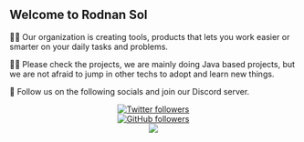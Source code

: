 ## Welcome to Rodnan Sol

🙋‍♀️ Our organization is creating tools, products that lets you work easier or smarter on your daily tasks and problems.

👩‍💻 Please check the projects, we are mainly doing Java based projects, but we are not afraid to jump in other techs to adopt and learn new things.

🧙 Follow us on the following socials and join our Discord server.

<p align="center">
<a href="https://twitter.com/rodnansol"><img alt="Twitter followers" src="https://img.shields.io/twitter/follow/rodnansol?logo=twitter&style=for-the-badge"></a>
<br>
<a href="https://github.com/rodnansol"><img alt="GitHub followers" src="https://img.shields.io/github/followers/rodnansol?label=Follow%20rodnansol&logo=github&style=for-the-badge"></a>
<br>
<a href="https://dcbadge.vercel.app/api/server/USyh6XUjvP"><img src="https://dcbadge.vercel.app/api/server/USyh6XUjvP"></a>
</p>

<!--

**Here are some ideas to get you started:**

🙋‍♀️ A short introduction - what is your organization all about?
🌈 Contribution guidelines - how can the community get involved?
👩‍💻 Useful resources - where can the community find your docs? Is there anything else the community should know?
🍿 Fun facts - what does your team eat for breakfast?
🧙 Remember, you can do mighty things with the power of [Markdown](https://docs.github.com/github/writing-on-github/getting-started-with-writing-and-formatting-on-github/basic-writing-and-formatting-syntax)
-->
